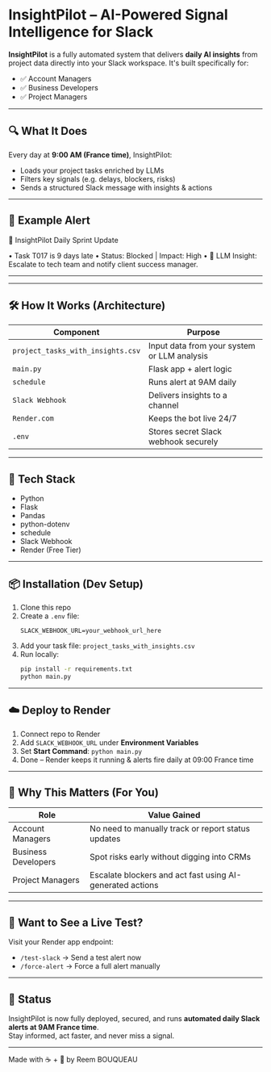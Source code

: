 # InsightPilot – AI-Powered Signal Intelligence for Slack

**InsightPilot** is a fully automated system that delivers **daily AI insights** from project data directly into your Slack workspace. It's built specifically for:

- ✅ Account Managers
- ✅ Business Developers
- ✅ Project Managers

---

## 🔍 What It Does

Every day at **9:00 AM (France time)**, InsightPilot:
- Loads your project tasks enriched by LLMs
- Filters key signals (e.g. delays, blockers, risks)
- Sends a structured Slack message with insights & actions

---

## 🧠 Example Alert
📢 InsightPilot Daily Sprint Update

• Task T017 is 9 days late
• Status: Blocked | Impact: High
• 🧠 LLM Insight: Escalate to tech team and notify client success manager.

---
---

## 🛠️ How It Works (Architecture)

| Component           | Purpose                             |
|--------------------|-------------------------------------|
| `project_tasks_with_insights.csv` | Input data from your system or LLM analysis |
| `main.py`           | Flask app + alert logic            |
| `schedule`          | Runs alert at 9AM daily             |
| `Slack Webhook`     | Delivers insights to a channel      |
| `Render.com`        | Keeps the bot live 24/7             |
| `.env`              | Stores secret Slack webhook securely|

---

## 🧰 Tech Stack

- Python
- Flask
- Pandas
- python-dotenv
- schedule
- Slack Webhook
- Render (Free Tier)

---

## 📦 Installation (Dev Setup)

1. Clone this repo  
2. Create a `.env` file:
    ```
    SLACK_WEBHOOK_URL=your_webhook_url_here
    ```
3. Add your task file: `project_tasks_with_insights.csv`  
4. Run locally:
    ```bash
    pip install -r requirements.txt
    python main.py
    ```

---

## ☁️ Deploy to Render

1. Connect repo to Render
2. Add `SLACK_WEBHOOK_URL` under **Environment Variables**
3. Set **Start Command**: `python main.py`
4. Done – Render keeps it running & alerts fire daily at 09:00 France time

---

## 💼 Why This Matters (For You)

| Role              | Value Gained                          |
|-------------------|---------------------------------------|
| Account Managers  | No need to manually track or report status updates  
| Business Developers | Spot risks early without digging into CRMs  
| Project Managers  | Escalate blockers and act fast using AI-generated actions  

---

## 👀 Want to See a Live Test?

Visit your Render app endpoint:

- `/test-slack` → Send a test alert now  
- `/force-alert` → Force a full alert manually  

---

## 🚀 Status

InsightPilot is now fully deployed, secured, and runs **automated daily Slack alerts at 9AM France time**.  
Stay informed, act faster, and never miss a signal.

---
Made with ☕ + 🤖 by Reem BOUQUEAU 
